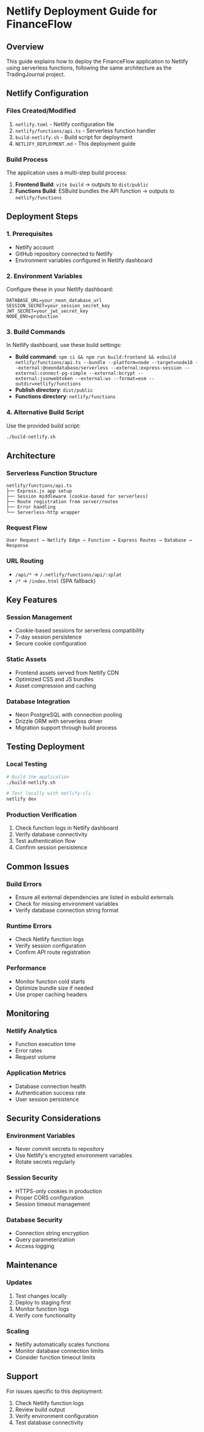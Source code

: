 # Netlify Deployment Guide for FinanceFlow

## Overview
This guide explains how to deploy the FinanceFlow application to Netlify using serverless functions, following the same architecture as the TradingJournal project.

## Netlify Configuration

### Files Created/Modified
1. `netlify.toml` - Netlify configuration file
2. `netlify/functions/api.ts` - Serverless function handler
3. `build-netlify.sh` - Build script for deployment
4. `NETLIFY_DEPLOYMENT.md` - This deployment guide

### Build Process
The application uses a multi-step build process:
1. **Frontend Build**: `vite build` → outputs to `dist/public`
2. **Functions Build**: ESBuild bundles the API function → outputs to `netlify/functions`

## Deployment Steps

### 1. Prerequisites
- Netlify account
- GitHub repository connected to Netlify
- Environment variables configured in Netlify dashboard

### 2. Environment Variables
Configure these in your Netlify dashboard:
```
DATABASE_URL=your_neon_database_url
SESSION_SECRET=your_session_secret_key
JWT_SECRET=your_jwt_secret_key
NODE_ENV=production
```

### 3. Build Commands
In Netlify dashboard, use these build settings:
- **Build command**: `npm ci && npm run build:frontend && esbuild netlify/functions/api.ts --bundle --platform=node --target=node18 --external:@neondatabase/serverless --external:express-session --external:connect-pg-simple --external:bcrypt --external:jsonwebtoken --external:ws --format=esm --outdir=netlify/functions`
- **Publish directory**: `dist/public`
- **Functions directory**: `netlify/functions`

### 4. Alternative Build Script
Use the provided build script:
```bash
./build-netlify.sh
```

## Architecture

### Serverless Function Structure
```
netlify/functions/api.ts
├── Express.js app setup
├── Session middleware (cookie-based for serverless)
├── Route registration from server/routes
├── Error handling
└── Serverless-http wrapper
```

### Request Flow
```
User Request → Netlify Edge → Function → Express Routes → Database → Response
```

### URL Routing
- `/api/*` → `/.netlify/functions/api/:splat`
- `/*` → `/index.html` (SPA fallback)

## Key Features

### Session Management
- Cookie-based sessions for serverless compatibility
- 7-day session persistence
- Secure cookie configuration

### Static Assets
- Frontend assets served from Netlify CDN
- Optimized CSS and JS bundles
- Asset compression and caching

### Database Integration
- Neon PostgreSQL with connection pooling
- Drizzle ORM with serverless driver
- Migration support through build process

## Testing Deployment

### Local Testing
```bash
# Build the application
./build-netlify.sh

# Test locally with netlify-cli
netlify dev
```

### Production Verification
1. Check function logs in Netlify dashboard
2. Verify database connectivity
3. Test authentication flow
4. Confirm session persistence

## Common Issues

### Build Errors
- Ensure all external dependencies are listed in esbuild externals
- Check for missing environment variables
- Verify database connection string format

### Runtime Errors
- Check Netlify function logs
- Verify session configuration
- Confirm API route registration

### Performance
- Monitor function cold starts
- Optimize bundle size if needed
- Use proper caching headers

## Monitoring

### Netlify Analytics
- Function execution time
- Error rates
- Request volume

### Application Metrics
- Database connection health
- Authentication success rate
- User session persistence

## Security Considerations

### Environment Variables
- Never commit secrets to repository
- Use Netlify's encrypted environment variables
- Rotate secrets regularly

### Session Security
- HTTPS-only cookies in production
- Proper CORS configuration
- Session timeout management

### Database Security
- Connection string encryption
- Query parameterization
- Access logging

## Maintenance

### Updates
1. Test changes locally
2. Deploy to staging first
3. Monitor function logs
4. Verify core functionality

### Scaling
- Netlify automatically scales functions
- Monitor database connection limits
- Consider function timeout limits

## Support
For issues specific to this deployment:
1. Check Netlify function logs
2. Review build output
3. Verify environment configuration
4. Test database connectivity